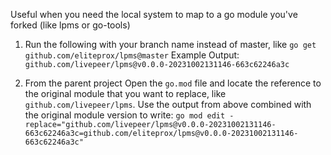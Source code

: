 Useful when you need the local system to map to a go module you've forked (like lpms or go-tools)

1. Run the following with your branch name instead of master, like `go get github.com/eliteprox/lpms@master`
  Example Output: `github.com/livepeer/lpms@v0.0.0-20231002131146-663c62246a3c`

2. From the parent project Open the `go.mod` file and locate the reference to the original module that you want to replace, like `github.com/livepeer/lpms`. Use the output from above combined with the original module version to write: `go mod edit -replace="github.com/livepeer/lpms@v0.0.0-20231002131146-663c62246a3c=github.com/eliteprox/lpms@v0.0.0-20231002131146-663c62246a3c"`

